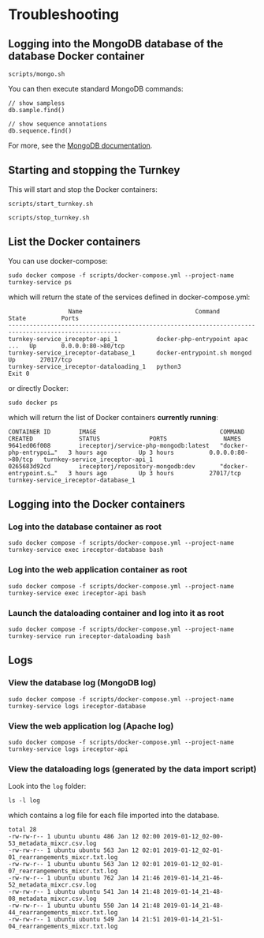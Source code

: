 # Troubleshooting

## Logging into the MongoDB database of the database Docker container
```
scripts/mongo.sh
```

You can then execute standard MongoDB commands:
```
// show sampless
db.sample.find()

// show sequence annotations
db.sequence.find()
```

For more, see the [MongoDB documentation](https://docs.mongodb.com/manual/tutorial/query-documents/).


## Starting and stopping the Turnkey
This will start and stop the Docker containers:
```
scripts/start_turnkey.sh
```
```
scripts/stop_turnkey.sh
```

## List the Docker containers
You can use docker-compose:
```
sudo docker compose -f scripts/docker-compose.yml --project-name turnkey-service ps
```
which will return the state of the services defined in docker-compose.yml:
```
                 Name                                Command               State          Ports       
------------------------------------------------------------------------------------------------------
turnkey-service_ireceptor-api_1           docker-php-entrypoint apac ...   Up       0.0.0.0:80->80/tcp
turnkey-service_ireceptor-database_1      docker-entrypoint.sh mongod      Up       27017/tcp         
turnkey-service_ireceptor-dataloading_1   python3                          Exit 0     
```

or directly Docker:
```
sudo docker ps
```
which will return the list of Docker containers **currently running**:
```
CONTAINER ID        IMAGE                                   COMMAND                  CREATED             STATUS              PORTS                NAMES
9641ed06f008        ireceptorj/service-php-mongodb:latest   "docker-php-entrypoi…"   3 hours ago         Up 3 hours          0.0.0.0:80->80/tcp   turnkey-service_ireceptor-api_1
0265683d92cd        ireceptorj/repository-mongodb:dev       "docker-entrypoint.s…"   3 hours ago         Up 3 hours          27017/tcp            turnkey-service_ireceptor-database_1
```

## Logging into the Docker containers

### Log into the database container as root
```
sudo docker compose -f scripts/docker-compose.yml --project-name turnkey-service exec ireceptor-database bash
```

### Log into the web application container as root
```
sudo docker compose -f scripts/docker-compose.yml --project-name turnkey-service exec ireceptor-api bash
```

### Launch the dataloading container and log into it as root
```
sudo docker compose -f scripts/docker-compose.yml --project-name turnkey-service run ireceptor-dataloading bash
```

## Logs

### View the database log (MongoDB log)
```
sudo docker compose -f scripts/docker-compose.yml --project-name turnkey-service logs ireceptor-database
```

### View the web application log (Apache log)
```
sudo docker compose -f scripts/docker-compose.yml --project-name turnkey-service logs ireceptor-api
```

### View the dataloading logs (generated by the data import script)
Look into the `log` folder:
```
ls -l log
```
which contains a log file for each file imported into the database.
```
total 28
-rw-rw-r-- 1 ubuntu ubuntu 486 Jan 12 02:00 2019-01-12_02-00-53_metadata_mixcr.csv.log
-rw-rw-r-- 1 ubuntu ubuntu 563 Jan 12 02:01 2019-01-12_02-01-01_rearrangements_mixcr.txt.log
-rw-rw-r-- 1 ubuntu ubuntu 563 Jan 12 02:01 2019-01-12_02-01-07_rearrangements_mixcr.txt.log
-rw-rw-r-- 1 ubuntu ubuntu 762 Jan 14 21:46 2019-01-14_21-46-52_metadata_mixcr.csv.log
-rw-rw-r-- 1 ubuntu ubuntu 541 Jan 14 21:48 2019-01-14_21-48-08_metadata_mixcr.csv.log
-rw-rw-r-- 1 ubuntu ubuntu 550 Jan 14 21:48 2019-01-14_21-48-44_rearrangements_mixcr.txt.log
-rw-rw-r-- 1 ubuntu ubuntu 549 Jan 14 21:51 2019-01-14_21-51-04_rearrangements_mixcr.txt.log
```
